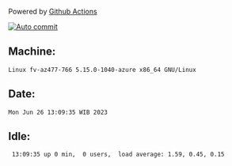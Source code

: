 Powered by [Github Actions](https://github.com/features/actions)

[![Auto commit](https://github.com/hiage/workstation/workflows/Auto%20commit/badge.svg)](https://github.com/hiage/workstation/actions?query=workflow%3A%22Auto+commit%22)

## Machine:
```
Linux fv-az477-766 5.15.0-1040-azure x86_64 GNU/Linux
```
## Date:
```
Mon Jun 26 13:09:35 WIB 2023
```
## Idle:
```
 13:09:35 up 0 min,  0 users,  load average: 1.59, 0.45, 0.15
```

